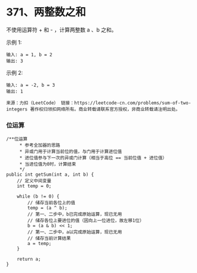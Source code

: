 371、两整数之和
===

不使用运算符 + 和 - ​​​​​​​，计算两整数 ​​​​​​​a 、b ​​​​​​​之和。<br>

示例 1:<br>
```
输入: a = 1, b = 2
输出: 3
```
示例 2:<br>
```
输入: a = -2, b = 3
输出: 1
```
``
来源：力扣（LeetCode）
链接：https://leetcode-cn.com/problems/sum-of-two-integers
著作权归领扣网络所有。商业转载请联系官方授权，非商业转载请注明出处。
``

### 位运算
```
/**位运算
     * 参考全加器的思路
     * 异或门用于计算当前位的值，与门用于计算进位值
     * 进位值参与下一次的异或门计算（相当于高位 == 当前位值 + 进位值）
     * 当进位值为0时，计算结束
     */
public int getSum(int a, int b) {
    // 定义中间变量
    int temp = 0;

    while (b != 0) {
        // 储存当前各位上的值
        temp = (a ^ b);
        // 第一、二步中，b已完成原始运算，现已无用
        // 储存各位上要进位的值（因向上一位进位，故左移1位）
        b = (a & b) << 1;
        // 第一、二步中，a以完成原始运算，现已无用
        // 储存当前计算结果
        a = temp;
    }

    return a;
}
```
